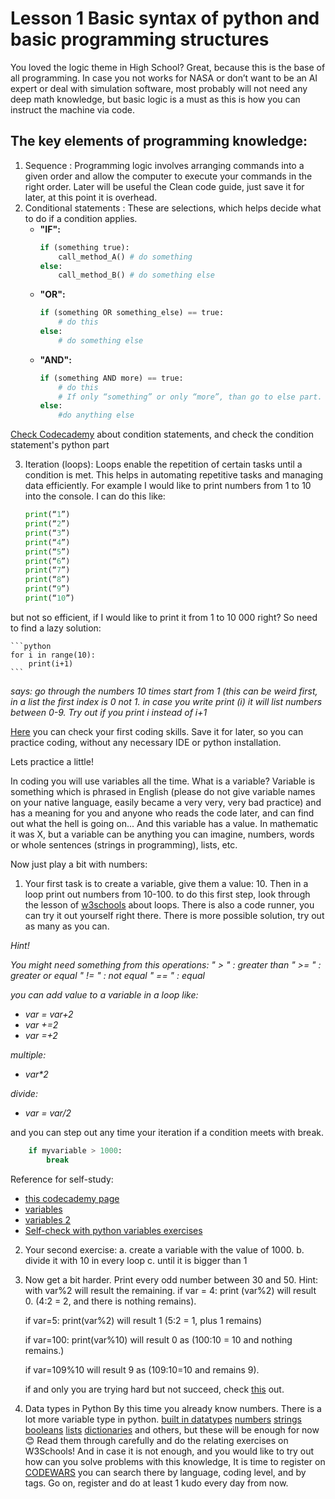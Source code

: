 # Lesson 1 Basic syntax of python and basic programming structures

You loved the logic theme in High School? Great, because this is the base of all programming. In case you not works for NASA or don’t want to be an AI expert or deal with simulation software, most probably will not need any deep math knowledge, but basic logic is a must as this is how you can instruct the machine via code.

## The key elements of programming knowledge:
1. Sequence :
   Programming logic involves arranging commands into a given order and allow the computer to execute your commands in the right order. Later will be useful the Clean code guide, just save it for later, at this point it is overhead.
2. Conditional statements :
   These are selections, which helps decide what to do if a condition applies.
    - **"IF":**
        ```python
        if (something true):
            call_method_A() # do something
        else:
            call_method_B() # do something else
        ```
    - **"OR":**
        ```python
        if (something OR something_else) == true:
            # do this 
        else:
            # do something else
        ```    
    - **"AND":**
        ```python
        if (something AND more) == true:
            # do this
            # If only “something” or only “more”, than go to else part.
        else:
            #do anything else
        ```    

[Check Codecademy](https://www.codecademy.com/resources/docs/python/conditionals)  about condition statements, and check the condition statement's python part

3. Iteration (loops):
Loops enable the repetition of certain tasks until a condition is met. This helps in automating repetitive tasks and managing data efficiently.
For example I would like to print numbers from 1 to 10 into the console. I can do this like:
    ```python
    print(“1”)
    print(“2”)
    print(“3”)
    print(“4”)
    print(“5”)
    print(“6”)
    print(“7”)
    print(“8”)
    print(“9”)
    print(“10”)
    ```

but not so efficient, if I would like to print it from 1 to 10 000 right? So need to find a lazy solution:

    ```python
    for i in range(10):
        print(i+1)
    ```
<em> says: go through the numbers 10 times start from 1
(this can be weird first, in a list the first index is 0 not 1. in case you write print (i) it will list numbers between 0-9. Try out if you print i instead of i+1</em>

[Here](https://www.programiz.com/python-programming/online-compiler/) you can check your first coding skills. Save it for later, so you can practice coding, without any necessary IDE or python installation.

Lets practice a little!

In coding you will use variables all the time. What is a variable?
Variable is something which is phrased in English (please do not give variable names on your native language, easily became a very very, very bad practice) and has a meaning for you and anyone who reads the code later, and can find out what the hell is going on... And this variable has a value. In mathematic it was X, but a variable can be anything you can imagine, numbers, words or whole sentences (strings in programming), lists, etc.

Now just play a bit with numbers:

1.	Your first task is to create a variable, give them a value: 10. Then in a loop print out numbers from 10-100. 
to do this first step, look through the lesson of [w3schools](https://www.w3schools.com/python/python_for_loops.asp) about loops. There is also a code runner, you can try it out yourself right there.
There is more possible solution, try out as many as you can.

<em> Hint! 

You might need something from this operations:
" > " :  greater than
" >= " : greater or equal
" != " : not equal
" == " : equal

you can add value to a variable in a loop like:
* var = var+2
* var +=2 
* var =+2 

multiple:
* var*2

divide:
* var = var/2
</em>

and you can step out any time your iteration if a condition meets with break.
``` python
    if myvariable > 1000:
        break 
```

Reference for self-study:
- [this codecademy page](https://www.codecademy.com/resources/docs/python/operators)
- [variables](https://www.codecademy.com/resources/docs/python/variables)
- [variables 2](https://www.w3schools.com/python/python_variables.asp)
- [Self-check with python variables exercises](https://www.w3schools.com/python/python_variables_exercises.asp)


2.	Your second exercise:
a.	create a variable with the value of 1000.
b.	divide it with 10 in every loop
c.	until it is bigger than 1

3.	Now get a bit harder. Print every odd number between 30 and 50.
    Hint:
    with var%2 will result the remaining.
    if var = 4:
        print (var%2) will result 0. (4:2 = 2, and there is nothing remains).

    if var=5:
        print(var%2) will result 1 (5:2 = 1, plus 1 remains)

    if var=100:
        print(var%10) will result 0 as (100:10 = 10 and nothing remains.)

    if var=109%10 will result 9 as (109:10=10 and remains 9).

    if and only you are trying hard but not succeed, check [this](https://allinpython.com/print-odd-numbers-from-1-to-100-in-python/) out.

4. Data types in Python
By this time you already know numbers. There is a lot more variable type in python.
    [built in datatypes](https://www.w3schools.com/python/python_datatypes.asp)
    [numbers](https://www.w3schools.com/python/python_numbers.asp)
    [strings](https://www.w3schools.com/python/python_strings.asp)
    [booleans](https://www.w3schools.com/python/python_booleans.asp)
    [lists](https://www.w3schools.com/python/python_lists.asp)
    [dictionaries](https://www.w3schools.com/python/python_dictionaries.asp)
and others, but these will be enough for now 😊
Read them through carefully and do the relating exercises on W3Schools!
And in case it is not enough, and you would like to try out how can you solve problems with this knowledge, It is time to register on [CODEWARS](https://www.codewars.com/)
you can search there by language, coding level, and by tags. Go on, register and do at least 1 kudo every day from now.

    